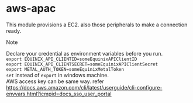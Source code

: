 # aws-apac
This module provisions a EC2. also those peripherals to make a connection ready.

>[!note]
>Declare your credential as environment variables before you run.  
>`export EQUINIX_API_CLIENTID=someEquinixAPIClientID`  
>`export EQUINIX_API_CLIENTSECRET=someEquinixAPIClientSecret`  
>`export METAL_AUTH_TOKEN=someEquinixMetalToken`  
>`set` instead of `export` in windows machine.  
> AWS access key can be same way. refer https://docs.aws.amazon.com/cli/latest/userguide/cli-configure-envvars.html?icmpid=docs_sso_user_portal